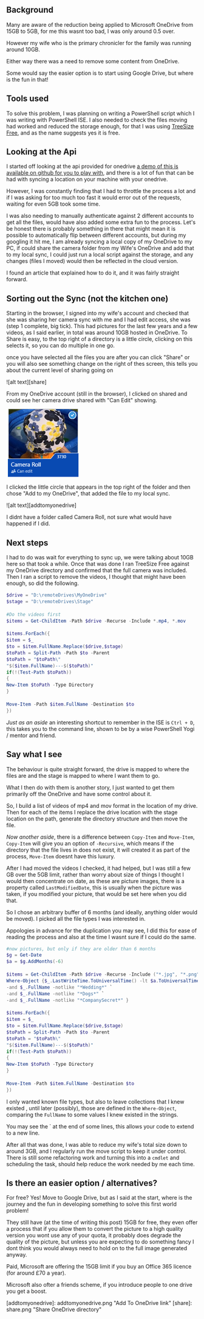 ## Background

Many are aware of the reduction being applied to Microsoft OneDrive from 15GB to 5GB, for me this wasnt too bad, I was only around 0.5 over.

However my wife who is the primary chronicler for the family was running around 10GB.

Either way there was a need to remove some content from OneDrive.

Some would say the easier option is to start using Google Drive, but where is the fun in that!

## Tools used

To solve this problem, I was planning on writing a PowerShell script which I was writing with PowerShell ISE. I also needed to check the files moving had worked and reduced the storage enough, for that I was using [TreeSize Free][treesize], and as the name suggests yes it is free.

## Looking at the Api

I started off looking at the api provided for onedrive [a demo of this is available on github for you to play with](https://github.com/OneDrive/onedrive-sdk-csharp), and there is a lot of fun that can be had with syncing a location on your machine with your onedrive.

However, I was constantly finding that I had to throttle the process a lot and if I was asking for too much too fast it would error out of the requests, waiting for even 5GB took some time.

I was also needing to manually authenticate against 2 different accounts to get all the files, would have also added some extra fun to the process. Let's be honest there is probably something in there that might mean it is possible to automatically flip between different accounts, but during my googling it hit me, I am already syncing a local copy of my OneDrive to my PC, if could share the camera folder from my Wife's OneDrive and add that to my local sync, I could just run a local script against the storage, and any changes (files I moved) would then be reflected in the cloud version.

I found an article that explained how to do it, and it was fairly straight forward.

## Sorting out the Sync (not the kitchen one)

Starting in the browser, I signed into my wife's account and checked that she was sharing her camera sync with me and I had edit access, she was (step 1 complete, big tick). This had pictures for the last few years and a few videos, as I said earlier, in total was around 10GB hosted in OneDrive. To Share is easy, to the top right of a directory is a little circle, clicking on this selects it, so you can do multiple in one go.

once you have selected all the files you are after you can click "Share" or you will also see something change on the right of thes screen, this tells you about the current level of sharing going on

![alt text][share]

From my OneDrive account (still in the browser), I clicked on shared and could see her camera drive shared with "Can Edit" showing.

![alt text][canedit]

I clicked the little circle that appears in the top right of the folder and then chose "Add to my OneDrive", that added the file to my local sync.

![alt text][addtomyonedrive]

I didnt have a folder called Camera Roll, not sure what would have happened if I did.

## Next steps

I had to do was wait for everything to sync up, we were talking about 10GB here so that took a while. Once that was done I ran TreeSize Free against my OneDrive directory and confirmed that the full camera was included. Then I ran a script to remove the videos, I thought that might have been enough, so did the following.

```powershell
$drive = "D:\remoteDrives\MyOneDrive"
$stage = "D:\remoteDrives\Stage"

#Do the videos first
$items = Get-ChildItem -Path $drive -Recurse -Include *.mp4, *.mov

$items.ForEach({
$item = $_
$to = $item.FullName.Replace($drive,$stage)
$toPath = Split-Path -Path $to -Parent
$toPath = "$toPath\"
"$($item.FullName)---$($toPath)"
if(!(Test-Path $toPath))
{
New-Item $toPath -Type Directory
}

Move-Item -Path $item.FullName -Destination $to
})
```

_Just as an aside_ an interesting shortcut to remember in the ISE is `Ctrl + D`, this takes you to the command line, shown to be by a wise PowerShell Yogi / mentor and friend.

## Say what I see

The behaviour is quite straight forward, the drive is mapped to where the files are and the stage is mapped to where I want them to go.

What I then do with them is another story, I just wanted to get them primarily off the OneDrive and have some control about it.

So, I build a list of videos of mp4 and mov format in the location of my drive. Then for each of the items I replace the drive location with the stage location on the path, generate the directory structure and then move the file.

_Now another aside_, there is a difference between `Copy-Item` and `Move-Item`, `Copy-Item` will give you an option of `-Recursive`, which means if the directory that the file lives in does not exist, it will created it as part of the process, `Move-Item` doesnt have this luxury.

After I had moved the videos I checked, it had helped, but I was still a few GB over the 5GB limit, rather than worry about size of things I thought I would then concentrate on date, as these are picture images, there is a property called `LastModifiedDate`, this is usually when the picture was taken, if you modified your picture, that would be set here when you did that.

So I chose an arbitrary buffer of 6 months (and ideally, anything older would be moved). I picked all the file types I was interested in.

Appologies in advance for the duplication you may see, I did this for ease of reading the process and also at the time I wasnt sure if I could do the same.

```powershell
#now pictures, but only if they are older than 6 months
$g = Get-Date
$a = $g.AddMonths(-6)

$items = Get-ChildItem -Path $drive -Recurse -Include ("*.jpg", "*.png", "*.jpeg") |
Where-Object {$_.LastWriteTime.ToUniversalTime() -lt $a.ToUniversalTime() `
-and $_.FullName -notlike "*Wedding*" `
-and $_.FullName -notlike "*Dogs*" `
-and $_.FullName -notlike "*CompanySecret*" }

$items.ForEach({
$item = $_
$to = $item.FullName.Replace($drive,$stage)
$toPath = Split-Path -Path $to -Parent
$toPath = "$toPath\"
"$($item.FullName)---$($toPath)"
if(!(Test-Path $toPath))
{
New-Item $toPath -Type Directory
}

Move-Item -Path $item.FullName -Destination $to
})
```

I only wanted known file types, but also to leave collections that I knew existed , until later (possibly), those are defined in the `Where-Object`, comparing the `FullName` to some values I knew existed in the strings.

You may see the \` at the end of some lines, this allows your code to extend to a new line.

After all that was done, I was able to reduce my wife's total size down to around 3GB, and I regularly run the move script to keep it under control. There is still some refactoring work and turning this into a `cmdlet` and scheduling the task, should help reduce the work needed by me each time.

## Is there an easier option / alternatives?

For free? Yes! Move to Google Drive, but as I said at the start, where is the journey and the fun in developing something to solve this first world problem!

They still have (at the time of writing this post) 15GB for free, they even offer a process that if you allow them to convert the picture to a high quality version you wont use any of your quota, it probably does degrade the quality of the picture, but unless you are expecting to do something fancy I dont think you would always need to hold on to the full image generated anyway.

Paid, Microsoft are offering the 15GB limit if you buy an Office 365 licence (for around £70 a year).

Microsoft also ofter a friends scheme, if you introduce people to one drive you get a boost.

[canedit]: canedit.png "Image of Camera Roll directory with Can Edit and checked"
[addtomyonedrive]: addtomyonedrive.png "Add To OneDrive link"
[share]: share.png "Share OneDrive directory"

[treesize]: https://www.jam-software.com/treesize_free/